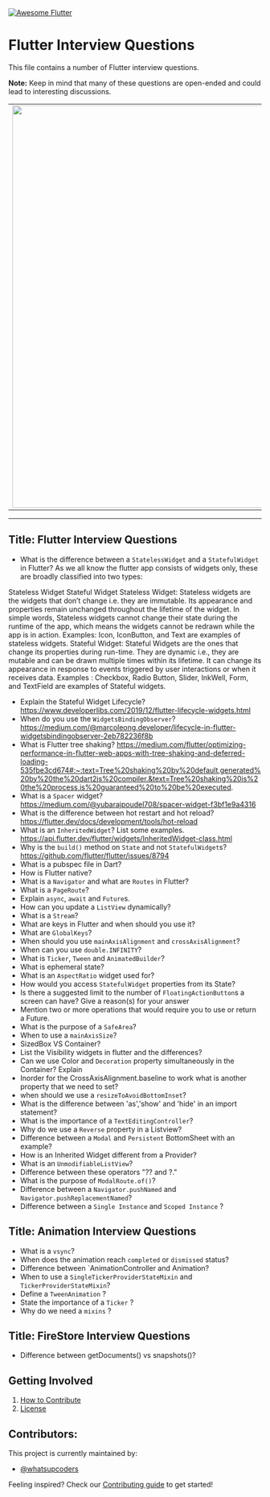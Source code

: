 <a href="https://github.com/Solido/awesome-flutter">
   <img alt="Awesome Flutter" src="https://img.shields.io/badge/Awesome-Flutter-blue.svg?longCache=true&style=flat-square" />
</a>

# Flutter Interview Questions

This file contains a number of Flutter interview questions. 

**Note:** Keep in mind that many of these questions are open-ended and could lead to interesting discussions.


<a href="https://github.com/whatsupcoders/Flutter-Interview-Questions/blob/master/Source.md">
<div style="text-align: center">
    <table>
        <tr>
            <td style="text-align: center">
                    <img src="https://github.com/whatsupcoders/Flutter-Interview-Questions/blob/master/assets/Flutter%20Thumbnail.png" width="800"/>
            </td>            
      </tr>
  </table>
  </div>
</a>


---
Title: Flutter Interview Questions
---

* What is the difference between a `StatelessWidget` and a `StatefulWidget` in Flutter?
As we all know the flutter app consists of widgets only, these are broadly classified into two types: 

Stateless Widget
Stateful Widget
Stateless Widget:
 Stateless widgets are the widgets that don’t change i.e. they are immutable. Its appearance and properties remain unchanged throughout the lifetime of the widget. In simple words, Stateless widgets cannot change their state during the runtime of the app, which means the widgets cannot be redrawn while the app is in action. 
Examples: Icon, IconButton, and Text are examples of stateless widgets. 
Stateful Widget: 
Stateful Widgets are the ones that change its properties during run-time. They are dynamic i.e., they are mutable and can be drawn multiple times within its lifetime. It can change its appearance in response to events triggered by user interactions or when it receives data. 
Examples : Checkbox, Radio Button, Slider, InkWell, Form, and TextField are examples of Stateful widgets. 
* Explain the  Stateful Widget Lifecycle?
  https://www.developerlibs.com/2019/12/flutter-lifecycle-widgets.html
* When do you use the `WidgetsBindingObserver`?
  https://medium.com/@marcoleong.developer/lifecycle-in-flutter-widgetsbindingobserver-2eb782236f8b
* What is Flutter tree shaking?
  https://medium.com/flutter/optimizing-performance-in-flutter-web-apps-with-tree-shaking-and-deferred-loading-535fbe3cd674#:~:text=Tree%20shaking%20by%20default,generated%20by%20the%20dart2js%20compiler.&text=Tree%20shaking%20is%20the%20process,is%20guaranteed%20to%20be%20executed.
* What is a `Spacer` widget?
  https://medium.com/@yubarajpoudel708/spacer-widget-f3bf1e9a4316
* What is the difference between hot restart and hot reload?
  https://flutter.dev/docs/development/tools/hot-reload
* What is an `InheritedWidget`? List some examples.
  https://api.flutter.dev/flutter/widgets/InheritedWidget-class.html
* Why is the `build()` method on `State` and not `StatefulWidget`s?
https://github.com/flutter/flutter/issues/8794
* What is a pubspec file in Dart?
* How is Flutter native?
* What is a `Navigator` and what are `Routes` in Flutter?
* What is a `PageRoute`?
* Explain `async`, `await` and `Future`s.
* How can you update a `ListView` dynamically?
* What is a `Stream`?
* What are keys in Flutter and when should you use it?
* What are `GlobalKeys`?
* When should you use `mainAxisAlignment` and `crossAxisAlignment`?
* When can you use `double.INFINITY`?
* What is `Ticker`, `Tween` and `AnimatedBuilder`?
* What is ephemeral state?
* What is an `AspectRatio` widget used for?
* How would you access `StatefulWidget` properties from its State?
* Is there a suggested limit to the number of `FloatingActionButton`s a screen can have? Give a reason(s) for your answer
* Mention two or more operations that would require you to use or return a Future.
* What is the purpose of a `SafeArea`?
* When to use a `mainAxisSize`?
* SizedBox VS Container?
* List the Visibility widgets in flutter and the differences? 
* Can we use Color and `Decoration` property simultaneously in the Container? Explain
* Inorder for the CrossAxisAlignment.baseline to work what is another property that we need to set?
* when should we use a `resizeToAvoidBottomInset`? 
* What is the difference between 'as','show' and 'hide' in an import statement?
* What is the importance of a `TextEditingController`?
* Why do we use a `Reverse` property in a Listview?
* Difference between a `Modal` and `Persistent` BottomSheet with an example?
* How is an Inherited Widget different from a Provider?
* What is an `UnmodifiableListView`?
* Difference between these operators "?? and ?."
* What is the purpose of `ModalRoute.of()`?
* Difference between a `Navigator.pushNamed` and `Navigator.pushReplacementNamed`?
* Difference between a `Single Instance` and `Scoped Instance` ?


Title: Animation Interview Questions
---

* What is a `vsync`?
* When does the animation reach `completed` or `dismissed` status?
* Difference between `AnimationController and Animation?
* When to use a `SingleTickerProviderStateMixin` and `TickerProviderStateMixin`?
* Define a `TweenAnimation` ? 
* State the importance of a `Ticker` ?
* Why do we need a `mixins` ?

Title: FireStore Interview Questions
---

* Difference between getDocuments() vs snapshots()?

## Getting Involved

  1. [How to Contribute](https://github.com/whatsupcoders/Flutter-Interview-Questions/blob/master/CONTRIBUTING.md)
  1. [License](https://github.com/whatsupcoders/Flutter-Interview-Questions/blob/master/LICENSE.md)

## Contributors:

This project is currently maintained by:

- [@whatsupcoders](https://github.com/whatsupcoders)


Feeling inspired? Check our [Contributing guide](https://github.com/whatsupcoders/Flutter-Interview-Questions/blob/master/CONTRIBUTING.md) to get started!

